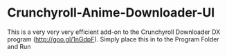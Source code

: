# Crunchyroll-Anime-Downloader-UI
This is a very very very efficient add-on to the Crunchyroll Downloader DX program (http://goo.gl/1nGdpF). Simply place this in to the Program Folder and Run
